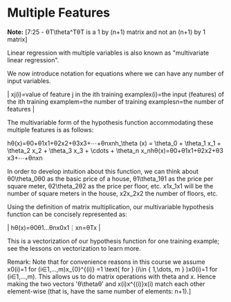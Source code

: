 Multiple Features
=================

**Note:** [7:25 - θT\theta^TθT is a 1 by (n+1) matrix and not an (n+1) by 1 matrix]

Linear regression with multiple variables is also known as "multivariate linear regression".

We now introduce notation for equations where we can have any number of input variables.

| xj(i)=value of feature j in the ith training examplex(i)=the input (features) of the ith training examplem=the number of training examplesn=the number of features |

The multivariable form of the hypothesis function accommodating these multiple features is as follows:

hθ(x)=θ0+θ1x1+θ2x2+θ3x3+⋯+θnxnh_\theta (x) = \theta_0 + \theta_1 x_1 + \theta_2 x_2 + \theta_3 x_3 + \cdots + \theta_n x_nhθ​(x)=θ0​+θ1​x1​+θ2​x2​+θ3​x3​+⋯+θn​xn​

In order to develop intuition about this function, we can think about θ0\theta_0θ0​ as the basic price of a house, θ1\theta_1θ1​ as the price per square meter, θ2\theta_2θ2​ as the price per floor, etc. x1x_1x1​ will be the number of square meters in the house, x2x_2x2​ the number of floors, etc.

Using the definition of matrix multiplication, our multivariable hypothesis function can be concisely represented as:

| hθ(x)=θ0θ1...θnx0x1⋮xn=θTx |

This is a vectorization of our hypothesis function for one training example; see the lessons on vectorization to learn more.

Remark: Note that for convenience reasons in this course we assume x0(i)=1 for (i∈1,...,m)x_{0}^{(i)} =1 \text{ for } (i\in { 1,\dots, m } )x0(i)​=1 for (i∈1,...,m). This allows us to do matrix operations with theta and x. Hence making the two vectors 'θ\thetaθ' and x(i)x^{(i)}x(i) match each other element-wise (that is, have the same number of elements: n+1).]